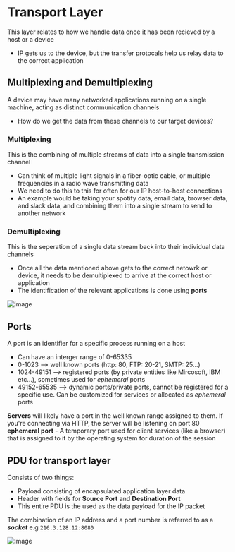 # Transport Layer #
This layer relates to how we handle data once it has been recieved by a host or a device
- IP gets us to the device, but the transfer protocals help us relay data to the correct application

## Multiplexing and Demultiplexing ##
A device may have many networked applications running on a single machine, acting as distinct communication channels
- How do we get the data from these channels to our target devices?

### Multiplexing ###
This is the combining of multiple streams of data into a single transmission channel
- Can think of multiple light signals in a fiber-optic cable, or multiple frequencies in a radio wave transmitting data
- We need to do this to this for often for our IP host-to-host connections
- An example would be taking your spotify data, email data, browser data, and slack data, and combining them into a single stream to send to another network

### Demultiplexing ###
This is the seperation of a single data stream back into their individual data channels
- Once all the data mentioned above gets to the correct netowrk or device, it needs to be demultiplexed to arrive at the correct host or application
- The identification of the relevant applications is done using **ports**

![image](https://user-images.githubusercontent.com/93304067/219530722-2158b382-fef2-4cbd-ae6f-f516ffb59318.png)

## Ports ##
A port is an identifier for a specific process running on a host
- Can have an interger range of 0-65335
- 0-1023 --> well known ports (http: 80, FTP: 20-21, SMTP: 25...)
- 1024-49151 --> registered ports (by private entities like Mircosoft, IBM etc...), sometimes used for _ephemeral_ ports
- 49152-65535 --> dynamic ports/private ports, cannot be registered for a specific use. Can be customized for services or allocated as _ephemeral_ ports

**Servers** will likely have a port in the well known range assigned to them. If you're connecting via HTTP, the server will be listening on port 80
**ephemeral port** - A temporary port used for client services (like a browser) that is assigned to it by the operating system for duration of the session

## PDU for transport layer ##
Consists of two things:
- Payload consisting of encapsulated application layer data
- Header with fields for **Source Port** and **Destination Port**
- This entire PDU is the used as the data payload for the IP packet

The combination of an IP address and a port number is referred to as a _**socket**_ e.g `216.3.128.12:8080`

![image](https://user-images.githubusercontent.com/93304067/219535108-b63a2ea9-4dfc-4b0a-ab59-26d17cb0903a.png)
